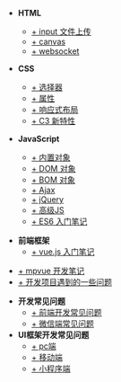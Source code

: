 
<!-- - **首页**
  + [Home](home) -->

<!-- - **第三方** -->
  <!-- + [+ 支付宝](alipay) -->
  <!-- + [+ 微信](weixin) -->
  <!-- + [+ QQ](qq) -->

- **HTML**
  + [+ input 文件上传](upload-file)
  + [+ canvas](h5-canvas)
  + [+ websocket](h5-websocket)

- **CSS**
  + [+ 选择器](css-selector)
  + [+ 属性](css-attribute)
  + [+ 响应式布局](css-flex)
  + [+ C3 新特性](css-css3)

- **JavaScript**
  + [+ 内置对象](js-obj)
  + [+ DOM 对象](js-dom)
  + [+ BOM 对象](js-bom)
  + [+ Ajax](js-ajax)
  + [+ jQuery](js-jquery)
  + [+ 高级JS](js-pro)
  + [+ ES6 入门笔记](js-es6)
  <!-- + [+ Js 插件](js-plugin) -->

<!-- - **TypeScript**
  + [+ TS 入门笔记](ts)
 -->
- **前端框架**
  + [+ vue.js 入门笔记](vue)
  <!-- + [+ vue-cli 脚手架](vue-cli) -->
<!--  + [+ react.js 入门笔记](react) -->
  + [+ mpvue 开发笔记](mpvue)
  + [+ 开发项目遇到的一些问题](vue-plugin)
  <!-- + [+ react 脚手架](create-react-app) -->

<!-- - **Webpack** -->
  <!-- + [简单配置webpack](webpack) -->

<!-- - **Node.js**
  + [+ 部署阿里云 Node 服务器](nodejs)
  + [+ 使用 Node 操作 MySQL](node-mysql)
  + [+ 使用 Mongoose 进行增删改查](node-mongoose)
  + [+ Express 框架入门](express)
  + [+ Express 脚手架](express-generator)
 -->
<!--- **Three.js**
     - [+ 入门笔记](three-base) -->

<!-- - **数据库**
  + [+ MySQL](mysql)
  + [+ MongoDB](mongodb)
 -->
<!-- - **开发者工具**
  + [+ git](git)
  + [+ npm](npm)
  + [+ Editor](sublime)
  + [+ Chrome 插件](chrome) -->

- **开发常见问题**
  + [+ 前端开发常见问题](FAQ)
  + [+ 微信端常见问题](weixin)
- **UI框架开发常见问题**
  + [+ pc端](PC_UI)
  + [+ 移动端](H5_UI)
  + [+ 小程序端](WX_UI)